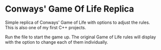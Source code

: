 # Conways' Game Of Life Replica
Simple replica of Conways' Game of Life with options to adjust the rules. This is also one of my first C++ projects.

Run the file to start the game up. The original Game of Life rules will display with the option to change each of them individually.
